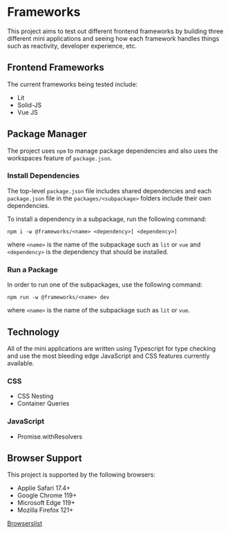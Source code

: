 # Frameworks
This project aims to test out different frontend frameworks by building three different mini applications and seeing how each framework handles things such as reactivity, developer experience, etc.

## Frontend Frameworks
The current frameworks being tested include:
- Lit
- Solid-JS
- Vue JS

## Package Manager
The project uses `npm` to manage package dependencies and also uses the workspaces feature of `package.json`.

### Install Dependencies
The top-level `package.json` file includes shared dependencies and each `package.json` file in the `packages/<subpackage>` folders include their own dependencies.

To install a dependency in a subpackage, run the following command:

```
npm i -w @frameworks/<name> <dependency>[ <dependency>]
```

where `<name>` is the name of the subpackage such as `lit` or `vue` and `<dependency>` is the dependency that should be installed.

### Run a Package
In order to run one of the subpackages, use the following command:

```
npm run -w @frameworks/<name> dev
```

where `<name>` is the name of the subpackage such as `lit` or `vue`.

## Technology
All of the mini applications are written using Typescript for type checking and use the most bleeding edge JavaScript and CSS features currently available.

### CSS
- CSS Nesting
- Container Queries

### JavaScript
- Promise.withResolvers

## Browser Support
This project is supported by the following browsers:
- Applie Safari 17.4+
- Google Chrome 119+
- Microsoft Edge 119+
- Mozilla Firefox 121+

[Browserslist](https://browsersl.ist/#q=firefox+%3E%3D+121%0Achrome+%3E%3D+119%0Aedge+%3E%3D+119%0Asafari+%3E%3D+17.4%0Aios_saf+%3E%3D+17.4&region=alt-na)
